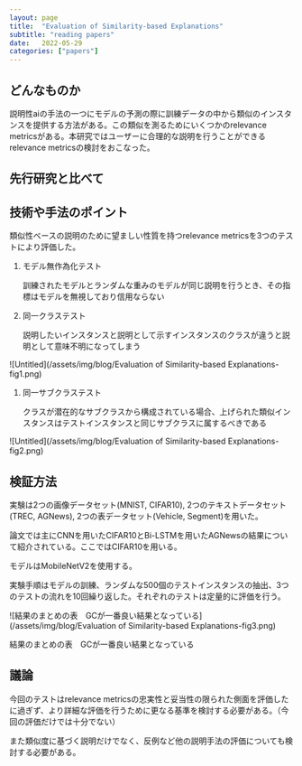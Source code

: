 ```yaml
---
layout: page
title:  "Evaluation of Similarity-based Explanations"
subtitle: "reading papers"
date:   2022-05-29
categories: ["papers"]
---
```


## どんなものか

説明性aiの手法の一つにモデルの予測の際に訓練データの中から類似のインスタンスを提供する方法がある。この類似を測るためにいくつかのrelevance metricsがある。本研究ではユーザーに合理的な説明を行うことができるrelevance metricsの検討をおこなった。

## 先行研究と比べて

## 技術や手法のポイント

類似性ベースの説明のために望ましい性質を持つrelevance metricsを3つのテストにより評価した。

1. モデル無作為化テスト
    
    訓練されたモデルとランダムな重みのモデルが同じ説明を行うとき、その指標はモデルを無視しており信用ならない
    
2. 同一クラステスト
    
    説明したいインスタンスと説明として示すインスタンスのクラスが違うと説明として意味不明になってしまう
    

![Untitled](/assets/img/blog/Evaluation of Similarity-based Explanations-fig1.png)

1. 同一サブクラステスト
    
    クラスが潜在的なサブクラスから構成されている場合、上げられた類似インスタンスはテストインスタンスと同じサブクラスに属するべきである
    

![Untitled](/assets/img/blog/Evaluation of Similarity-based Explanations-fig2.png)

## 検証方法

実験は2つの画像データセット(MNIST, CIFAR10), 2つのテキストデータセット(TREC, AGNews), 2つの表データセット(Vehicle, Segment)を用いた。

論文では主にCNNを用いたCIFAR10とBi-LSTMを用いたAGNewsの結果について紹介されている。ここではCIFAR10を用いる。

モデルはMobileNetV2を使用する。

実験手順はモデルの訓練、ランダムな500個のテストインスタンスの抽出、3つのテストの流れを10回繰り返した。それぞれのテストは定量的に評価を行う。

![結果のまとめの表　GCが一番良い結果となっている](/assets/img/blog/Evaluation of Similarity-based Explanations-fig3.png)

結果のまとめの表　GCが一番良い結果となっている

## 議論

今回のテストはrelevance metricsの忠実性と妥当性の限られた側面を評価したに過ぎず、より詳細な評価を行うために更なる基準を検討する必要がある。（今回の評価だけでは十分でない）

また類似度に基づく説明だけでなく、反例など他の説明手法の評価についても検討する必要がある。
